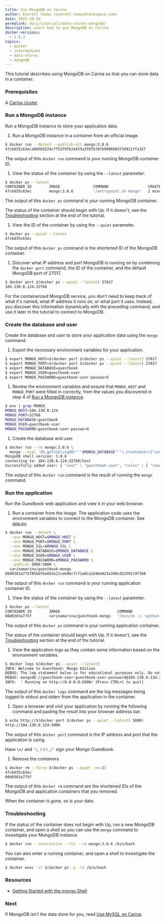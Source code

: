 ```yaml
---
title: Use MongoDB on Carina
author: Everett Toews <everett.toews@rackspace.com>
date: 2015-10-26
permalink: docs/tutorials/data-stores-mongodb/
description: Learn how to use MongoDB on Carina
docker-versions:
  - 1.8.3
topics:
  - docker
  - intermediate
  - data-stores
  - mongodb
---
```


This tutorial describes using MongoDB on Carina so that you can store data in a container.

### Prerequisites

A [Carina cluster](/docs/tutorials/create-connect-cluster/)

### Run a MongoDB instance

Run a MongoDB instance to store your application data.

1. Run a MongoDB instance in a container from an official image.

```bash
$ docker run --detach --publish-all mongo:3.0.6
47c6d35c63eca985b5529cff5379fb24455a3f07b787b990600373d911ffa327
```

The output of this `docker run` command is your running MongoDB container ID.

1. View the status of the container by using the `--latest` parameter.

```bash
$ docker ps --latest
CONTAINER ID        IMAGE               COMMAND                  CREATED             STATUS              PORTS                            NAMES
47c6d35c63ec        mongo:3.0.6         "/entrypoint.sh mongo"   2 minutes ago       Up 2 minutes        104.130.0.124:32768->27017/tcp   d850247d-ae6d-43bd-8b41-fd56f3530283-n1/sad_heisenberg
```

The output of this `docker ps` command is your running MongoDB container.

The status of the container should begin with Up. If it doesn't, see the [Troubleshooting](#troubleshooting) section at the end of the tutorial.

1. View the ID of the container by using the `--quiet` parameter.

```bash
$ docker ps --quiet --latest
47c6d35c63ec
```

The output of this `docker ps` command is the shortened ID of the MongoDB container.

1. Discover what IP address and port MongoDB is running on by combining the `docker port` command, the ID of the container, and the default MongoDB port of 27017.

```bash
$ docker port $(docker ps --quiet --latest) 27017
104.130.0.124:32768
```

For the containerized MongoDB service, you don't need to keep track of what it's named, what IP address it runs on, or what port it uses. Instead, you discover this information dynamically with the preceding command, and use it later in the tutorial to connect to MongoDB.

### Create the database and user

Create the database and user to store your application data using the `mongo` command.

1. Export the necessary environment variables for your application.

```bash
$ export MONGO_HOST=$(docker port $(docker ps --quiet --latest) 27017 | cut -f 1 -d ':')
$ export MONGO_PORT=$(docker port $(docker ps --quiet --latest) 27017 | cut -f 2 -d ':')
$ export MONGO_DATABASE=guestbook
$ export MONGO_USER=guestbook-user
$ export MONGO_PASSWORD=guestbook-user-password
```

1. Review the environment variables and ensure that `MONGO_HOST` and `MONGO_PORT` were filled in correctly, from the values you discovered in step 4 of [Run a MongoDB instance](#run-a-mongodb-instance).

```bash
$ env | grep MONGO_
MONGO_HOST=104.130.0.124
MONGO_PORT=32768
MONGO_DATABASE=guestbook
MONGO_USER=guestbook-user
MONGO_PASSWORD=guestbook-user-password
```

1. Create the database and user.

```bash
$ docker run --rm mongo:3.0.6 \
  mongo --eval 'db.getSiblingDB("'"$MONGO_DATABASE"'").createUser({"user": "'"$MONGO_USER"'", "pwd": "'"$MONGO_PASSWORD"'", "roles": [ "readWrite" ]})' $MONGO_HOST:$MONGO_PORT
MongoDB shell version: 3.0.6
connecting to: 104.130.0.124:32768/test
Successfully added user: { "user" : "guestbook-user", "roles" : [ "readWrite" ] }
```

The output of this `docker run` command is the result of running the `mongo` command.

### Run the application

Run the Guestbook web application and view it in your web browser.

1. Run a container from the image. The application code uses the environment variables to connect to the MongoDB container. See [app.py](https://github.com/getcarina/examples/blob/master/guestbook-mongo/app.py).

```bash
$ docker run --detach \
  --env MONGO_HOST=$MONGO_HOST \
  --env MONGO_PORT=$MONGO_PORT \
  --env MONGO_SSL=$MONGO_SSL \
  --env MONGO_DATABASE=$MONGO_DATABASE \
  --env MONGO_USER=$MONGO_USER \
  --env MONGO_PASSWORD=$MONGO_PASSWORD \
  --publish 5000:5000 \
  carinamarina/guestbook-mongo
08d0383a775f05bbf6e0d3e21ceb96cfcf1a0ca1b96e023e390cd52592c9f360  
```

The output of this `docker run` command is your running application container ID.

1. View the status of the container by using the `--latest` parameter.

```bash
$ docker ps --latest
CONTAINER ID        IMAGE                          COMMAND                  CREATED             STATUS              PORTS                          NAMES
08d0383a775f        carinamarina/guestbook-mongo   "/bin/sh -c 'python a"   47 seconds ago      Up 47 seconds       104.130.0.124:5000->5000/tcp   d850247d-ae6d-43bd-8b41-fd56f3530283-n1/gloomy_hodgkin
```

The output of this `docker ps` command is your running application container.

The status of the container should begin with Up. If it doesn't, see the [Troubleshooting](#troubleshooting) section at the end of the tutorial.

1. View the application logs as they contain some information based on the environment variables.

```bash
$ docker logs $(docker ps --quiet --latest)
INFO: Welcome to Guestbook: Mongo Edition
DEBUG: The log statement below is for educational purposes only. Do not log credentials.
DEBUG: mongodb://guestbook-user:guestbook-user-password@104.130.0.124:32768/guestbook?ssl=False
INFO:  * Running on http://0.0.0.0:5000/ (Press CTRL+C to quit)
```

The output of this `docker logs` command are the log messages being logged to stdout and stderr from the application in the container.

1. Open a browser and visit your application by running the following command and pasting the result into your browser address bar.

```bash
$ echo http://$(docker port $(docker ps --quiet --latest) 5000)
http://104.130.0.124:5000
```

The output of this `docker port` command is the IP address and port that the application is using.

Have `\o/` and `¯\_(ツ)_/¯` sign your Mongo Guestbook.

1. Remove the containers

```bash
$ docker rm --force $(docker ps --quiet -n=-2)
47c6d35c63ec
08d0383a775f
```

The output of this `docker rm` command are the shortened IDs of the MongoDB and application containers that you removed.

When the container is gone, so is your data.

### Troubleshooting

If the status of the container does not begin with Up, run a new MongoDB container, and open a shell so you can use the `mongo` command to investigate your MongoDB instance.

```bash
$ docker run --interactive --tty --rm mongo:3.0.6 /bin/bash
```

You can also enter a running container, and open a shell to investigate the container.

```bash
$ docker exec -it $(docker ps -q -l) /bin/bash
```

### Resources

* [Getting Started with the mongo Shell](http://docs.mongodb.org/master/tutorial/getting-started-with-the-mongo-shell/)

### Next

If MongoDB isn't the data store for you, read [Use MySQL on Carina](/docs/tutorials/data-stores-mysql/).
